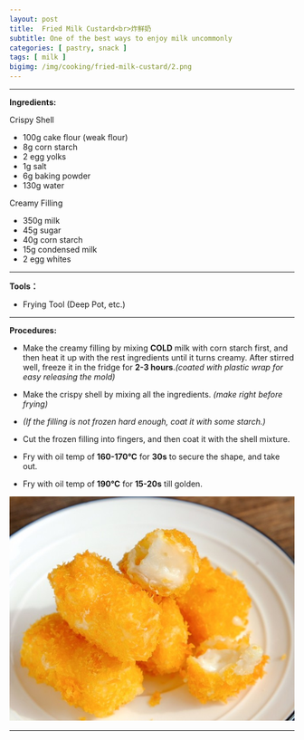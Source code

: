 ```yaml
---
layout: post
title:  Fried Milk Custard<br>炸鲜奶
subtitle: One of the best ways to enjoy milk uncommonly
categories: [ pastry, snack ]
tags: [ milk ]
bigimg: /img/cooking/fried-milk-custard/2.png
---
```


---

**Ingredients:**

Crispy Shell
- 100g cake flour (weak flour)
- 8g corn starch
- 2 egg yolks
- 1g salt
- 6g baking powder
- 130g water

Creamy Filling
- 350g milk
- 45g sugar
- 40g corn starch
- 15g condensed milk
- 2 egg whites

---

**Tools：**

- Frying Tool (Deep Pot, etc.)

---

**Procedures:**

- Make the creamy filling by mixing **COLD** milk with corn starch first, and then heat it up with the rest ingredients until it turns creamy. After stirred well, freeze it in the fridge for **2-3 hours**.*(coated with plastic wrap for easy releasing the mold)*

- Make the crispy shell by mixing all the ingredients. *(make right before frying)*

- *(If the filling is not frozen hard enough, coat it with some starch.)*

- Cut the frozen filling into fingers, and then coat it with the shell mixture.

- Fry with oil temp of **160-170°C** for **30s** to secure the shape, and take out.

- Fry with oil temp of **190°C** for **15-20s** till golden.

![Done](/img/cooking/fried-milk-custard/1.jpg)

---